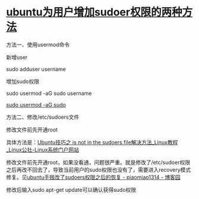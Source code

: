 # [ubuntu为用户增加sudoer权限的两种方法](https://www.cnblogs.com/jiangz/p/4183461.html)



方法一、使用usermod命令

新增user

sudo adduser username

增加sudo权限

sudo usermod -aG sudo username

[sudo usermod -aG sudo ](http://askubuntu.com/questions/2214/how-do-i-add-a-user-to-the-sudo-group)

方法二、修改/etc/sudoers文件

修改文件前先开通root

具体方法是：[Ubuntu技巧之 is not in the sudoers file解决方法_Linux教程_Linux公社-Linux系统门户网站](http://www.linuxidc.com/Linux/2010-12/30386.htm)

修改文件前先开通root，如果没看通，问题很严重。就是修改了/etc/sudoer权限之后再改不回去了，导致当前用户的sudo权限也没有了，需要进入recovery模式修复。见[ubuntu手贱改了sudoers权限之后的恢复 - piaomiao1314 - 博客园](http://www.cnblogs.com/piaomiao1314/p/sudoers.html)

 

修改后输入sudo apt-get update可以确认获得sudo权限